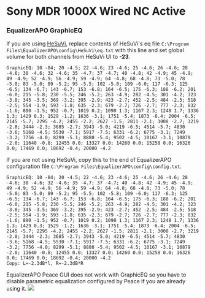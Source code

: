 # Sony MDR 1000X Wired NC Active
### EqualizerAPO GraphicEQ
If you are using [HeSuVi](https://sourceforge.net/projects/hesuvi/), replace contents of HeSuVi's eq file `C:\Program Files\EqualizerAPO\config\HeSuVi\eq.txt` with this line and set global volume for both channels from HeSuVi UI to **-23**.
```
GraphicEQ: 10 -84; 20 -4.5; 22 -4.6; 23 -4.6; 25 -4.6; 26 -4.6; 28 -4.6; 30 -4.6; 32 -4.6; 35 -4.7; 37 -4.7; 40 -4.8; 42 -4.9; 45 -4.9; 49 -4.9; 52 -4.9; 56 -4.9; 59 -4.9; 64 -4.8; 68 -4.8; 73 -5.0; 78 -5.0; 83 -5.0; 89 -5.2; 95 -5.5; 102 -5.8; 109 -6.0; 117 -6.3; 125 -6.5; 134 -6.7; 143 -6.7; 153 -6.8; 164 -6.5; 175 -6.3; 188 -6.2; 201 -6.0; 215 -5.8; 230 -5.5; 246 -5.2; 263 -4.9; 282 -4.5; 301 -4.2; 323 -3.8; 345 -3.5; 369 -3.2; 395 -2.9; 423 -2.7; 452 -2.5; 484 -2.5; 518 -2.5; 554 -1.9; 593 -1.8; 635 -2.3; 679 -2.7; 726 -2.7; 777 -2.3; 832 -1.6; 890 -1.5; 952 -0.7; 1019 0.2; 1090 1.3; 1167 2.3; 1248 1.7; 1336 1.3; 1429 0.3; 1529 -1.2; 1636 -3.1; 1751 -5.4; 1873 -6.4; 2004 -6.5; 2145 -5.7; 2295 -4.2; 2455 -2.2; 2627 -1.5; 2811 -2.1; 3008 -2.7; 3219 -2.8; 3444 -2.3; 3685 -2.7; 3943 -5.0; 4219 -6.5; 4514 -5.7; 4830 -3.6; 5168 -4.5; 5530 -7.1; 5917 -7.5; 6331 -6.2; 6775 -3.1; 7249 -3.2; 7756 -4.0; 8299 -5.1; 8880 -5.4; 9502 -4.5; 10167 -3.1; 10879 -2.0; 11640 -0.8; 12455 0.0; 13327 0.0; 14260 0.0; 15258 0.0; 16326 0.0; 17469 0.0; 18692 -0.4; 20000 -4.2
```
If you are not using HeSuVi, copy this to the end of EqualizerAPO configuration file `C:\Program Files\EqualizerAPO\config\config.txt`.
```
GraphicEQ: 10 -84; 20 -4.5; 22 -4.6; 23 -4.6; 25 -4.6; 26 -4.6; 28 -4.6; 30 -4.6; 32 -4.6; 35 -4.7; 37 -4.7; 40 -4.8; 42 -4.9; 45 -4.9; 49 -4.9; 52 -4.9; 56 -4.9; 59 -4.9; 64 -4.8; 68 -4.8; 73 -5.0; 78 -5.0; 83 -5.0; 89 -5.2; 95 -5.5; 102 -5.8; 109 -6.0; 117 -6.3; 125 -6.5; 134 -6.7; 143 -6.7; 153 -6.8; 164 -6.5; 175 -6.3; 188 -6.2; 201 -6.0; 215 -5.8; 230 -5.5; 246 -5.2; 263 -4.9; 282 -4.5; 301 -4.2; 323 -3.8; 345 -3.5; 369 -3.2; 395 -2.9; 423 -2.7; 452 -2.5; 484 -2.5; 518 -2.5; 554 -1.9; 593 -1.8; 635 -2.3; 679 -2.7; 726 -2.7; 777 -2.3; 832 -1.6; 890 -1.5; 952 -0.7; 1019 0.2; 1090 1.3; 1167 2.3; 1248 1.7; 1336 1.3; 1429 0.3; 1529 -1.2; 1636 -3.1; 1751 -5.4; 1873 -6.4; 2004 -6.5; 2145 -5.7; 2295 -4.2; 2455 -2.2; 2627 -1.5; 2811 -2.1; 3008 -2.7; 3219 -2.8; 3444 -2.3; 3685 -2.7; 3943 -5.0; 4219 -6.5; 4514 -5.7; 4830 -3.6; 5168 -4.5; 5530 -7.1; 5917 -7.5; 6331 -6.2; 6775 -3.1; 7249 -3.2; 7756 -4.0; 8299 -5.1; 8880 -5.4; 9502 -4.5; 10167 -3.1; 10879 -2.0; 11640 -0.8; 12455 0.0; 13327 0.0; 14260 0.0; 15258 0.0; 16326 0.0; 17469 0.0; 18692 -0.4; 20000 -4.2
Copy: L=-2.3dB*l, R=-2.3dB*R
```
EqualizerAPO Peace GUI does not work with GraphicEQ so you have to disable parametric equalization configured by Peace if you are already using it.
![](https://raw.githubusercontent.com/jaakkopasanen/AutoEq/master/results/SBAF-Serious/innerfidelity/onear/Sony%20MDR%201000X%20Wired%20NC%20Active/Sony%20MDR%201000X%20Wired%20NC%20Active.png)
